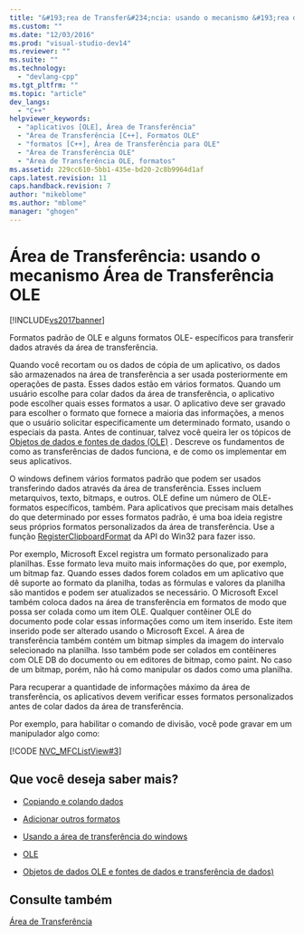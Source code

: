 ```yaml
---
title: "&#193;rea de Transfer&#234;ncia: usando o mecanismo &#193;rea de Transfer&#234;ncia OLE | Microsoft Docs"
ms.custom: ""
ms.date: "12/03/2016"
ms.prod: "visual-studio-dev14"
ms.reviewer: ""
ms.suite: ""
ms.technology: 
  - "devlang-cpp"
ms.tgt_pltfrm: ""
ms.topic: "article"
dev_langs: 
  - "C++"
helpviewer_keywords: 
  - "aplicativos [OLE], Área de Transferência"
  - "Área de Transferência [C++], Formatos OLE"
  - "formatos [C++], Área de Transferência para OLE"
  - "Área de Transferência OLE"
  - "Área de Transferência OLE, formatos"
ms.assetid: 229cc610-5bb1-435e-bd20-2c8b9964d1af
caps.latest.revision: 11
caps.handback.revision: 7
author: "mikeblome"
ms.author: "mblome"
manager: "ghogen"
---
```

# &#193;rea de Transfer&#234;ncia: usando o mecanismo &#193;rea de Transfer&#234;ncia OLE
[!INCLUDE[vs2017banner](../assembler/inline/includes/vs2017banner.md)]

Formatos padrão de OLE e alguns formatos OLE\- específicos para transferir dados através da área de transferência.  
  
 Quando você recortam ou os dados de cópia de um aplicativo, os dados são armazenados na área de transferência a ser usada posteriormente em operações de pasta.  Esses dados estão em vários formatos.  Quando um usuário escolhe para colar dados da área de transferência, o aplicativo pode escolher quais esses formatos a usar.  O aplicativo deve ser gravado para escolher o formato que fornece a maioria das informações, a menos que o usuário solicitar especificamente um determinado formato, usando o especiais da pasta.  Antes de continuar, talvez você queira ler os tópicos de [Objetos de dados e fontes de dados \(OLE\)](../mfc/data-objects-and-data-sources-ole.md) .  Descreve os fundamentos de como as transferências de dados funciona, e de como os implementar em seus aplicativos.  
  
 O windows definem vários formatos padrão que podem ser usados transferindo dados através da área de transferência.  Esses incluem metarquivos, texto, bitmaps, e outros.  OLE define um número de OLE\- formatos específicos, também.  Para aplicativos que precisam mais detalhes do que determinado por esses formatos padrão, é uma boa ideia registre seus próprios formatos personalizados da área de transferência.  Use a função [RegisterClipboardFormat](http://msdn.microsoft.com/library/windows/desktop/ms649049) da API do Win32 para fazer isso.  
  
 Por exemplo, Microsoft Excel registra um formato personalizado para planilhas.  Esse formato leva muito mais informações do que, por exemplo, um bitmap faz.  Quando esses dados forem colados em um aplicativo que dê suporte ao formato da planilha, todas as fórmulas e valores da planilha são mantidos e podem ser atualizados se necessário.  O Microsoft Excel também coloca dados na área de transferência em formatos de modo que possa ser colada como um item OLE.  Qualquer contêiner OLE do documento pode colar essas informações como um item inserido.  Este item inserido pode ser alterado usando o Microsoft Excel.  A área de transferência também contém um bitmap simples da imagem do intervalo selecionado na planilha.  Isso também pode ser colados em contêineres com OLE DB do documento ou em editores de bitmap, como paint.  No caso de um bitmap, porém, não há como manipular os dados como uma planilha.  
  
 Para recuperar a quantidade de informações máximo da área de transferência, os aplicativos devem verificar esses formatos personalizados antes de colar dados da área de transferência.  
  
 Por exemplo, para habilitar o comando de divisão, você pode gravar em um manipulador algo como:  
  
 [!CODE [NVC_MFCListView#3](../CodeSnippet/VS_Snippets_Cpp/NVC_MFCListView#3)]  
  
## Que você deseja saber mais?  
  
-   [Copiando e colando dados](../Topic/Clipboard:%20Copying%20and%20Pasting%20Data.md)  
  
-   [Adicionar outros formatos](../mfc/clipboard-adding-other-formats.md)  
  
-   [Usando a área de transferência do windows](../mfc/clipboard-using-the-windows-clipboard.md)  
  
-   [OLE](../mfc/ole-background.md)  
  
-   [Objetos de dados OLE e fontes de dados e transferência de dados\)](../mfc/data-objects-and-data-sources-ole.md)  
  
## Consulte também  
 [Área de Transferência](../mfc/clipboard.md)